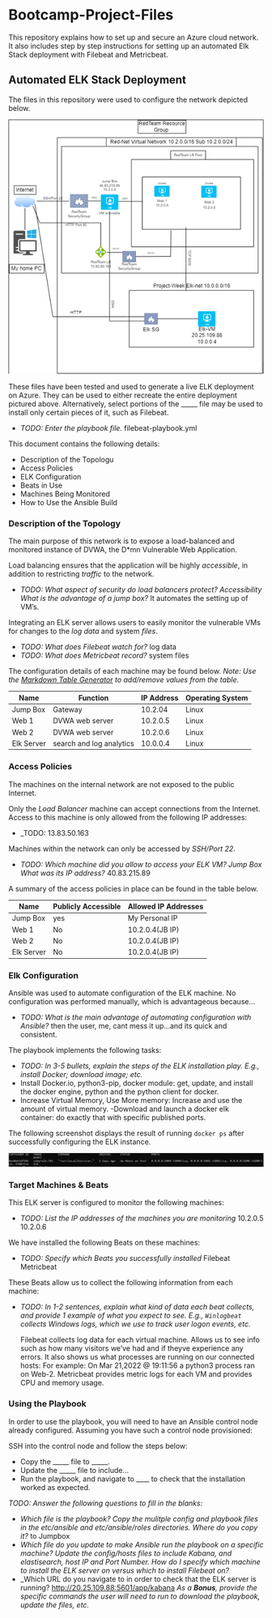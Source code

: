 # Bootcamp-Project-Files
This repository explains how to set up and secure an Azure cloud network. It also includes step by step instructions for setting up an automated Elk Stack deployment with Filebeat and Metricbeat.


## Automated ELK Stack Deployment

The files in this repository were used to configure the network depicted below.

![Network Diagram](Diagram/AzureNetworkDiagram.PNG)

These files have been tested and used to generate a live ELK deployment on Azure. They can be used to either recreate the entire deployment pictured above. Alternatively, select portions of the _____ file may be used to install only certain pieces of it, such as Filebeat.

 - _TODO: Enter the playbook file._ filebeat-playbook.yml

This document contains the following details:
- Description of the Topologu
- Access Policies
- ELK Configuration
 - Beats in Use
 - Machines Being Monitored
- How to Use the Ansible Build


### Description of the Topology

The main purpose of this network is to expose a load-balanced and monitored instance of DVWA, the D*mn Vulnerable Web Application.

Load balancing ensures that the application will be highly _accessible_, in addition to restricting _traffic_ to the network.
- _TODO: What aspect of security do load balancers protect? Accessibility
 What is the advantage of a jump box?_  It automates the setting up of VM’s.

Integrating an ELK server allows users to easily monitor the vulnerable VMs for changes to the _log data_ and system _files_.
- _TODO: What does Filebeat watch for?_ log data
- _TODO: What does Metricbeat record?_ system files

The configuration details of each machine may be found below.
_Note: Use the [Markdown Table Generator](http://www.tablesgenerator.com/markdown_tables) to add/remove values from the table_.

| Name       | Function                 | IP Address | Operating System |
|------------|--------------------------|------------|------------------|
| Jump Box   | Gateway                  | 10.2.04    | Linux            |
| Web 1      | DVWA web server          | 10.2.0.5   | Linux            |
| Web 2      | DVWA web server          | 10.2.0.6   | Linux            |
| Elk Server | search and log analytics | 10.0.0.4   | Linux            |

### Access Policies

The machines on the internal network are not exposed to the public Internet. 

Only the _Load Balancer_ machine can accept connections from the Internet. Access to this machine is only allowed from the following IP addresses:
- _TODO: 13.83.50.163

Machines within the network can only be accessed by _SSH/Port 22_.
- _TODO: Which machine did you allow to access your ELK VM? Jump Box
What was its IP address?_ 40.83.215.89

A summary of the access policies in place can be found in the table below.

| Name       | Publicly Accessible | Allowed IP Addresses |
|------------|---------------------|----------------------|
| Jump Box   | yes                 | My Personal IP       |
| Web 1      | No                  | 10.2.0.4(JB IP)      |
| Web 2      | No                  | 10.2.0.4(JB IP)      |
| Elk Server | No                  | 10.2.0.4(JB IP)      |

### Elk Configuration

Ansible was used to automate configuration of the ELK machine. No configuration was performed manually, which is advantageous because… 
- _TODO: What is the main advantage of automating configuration with Ansible?_ then the user, me, cant mess it up...and its quick and consistent.

The playbook implements the following tasks:
- _TODO: In 3-5 bullets, explain the steps of the ELK installation play. E.g., install Docker; download image; etc._
- Install Docker.io, python3-pip, docker module: get, update, and install the docker engine, python and the python client for docker.
- Increase Virtual Memory, Use More memory: Increase and use the amount of virtual memory.
-Download and launch a docker elk container: do exactly that with specific published ports. 

The following screenshot displays the result of running `docker ps` after successfully configuring the ELK instance.

![TODO: Update the path with the name of your screenshot of docker ps output](Images/docker_ps_output.png)

### Target Machines & Beats
This ELK server is configured to monitor the following machines:
- _TODO: List the IP addresses of the machines you are monitoring_
	10.2.0.5
	10.2.0.6

We have installed the following Beats on these machines:
- _TODO: Specify which Beats you successfully installed_
	Filebeat
	Metricbeat

These Beats allow us to collect the following information from each machine:
- _TODO: In 1-2 sentences, explain what kind of data each beat collects, and provide 1 example of what you expect to see. E.g., `Winlogbeat` collects Windows logs, which we use to track user logon events, etc._
	
	Filebeat collects log data for each virtual machine. Allows us to see info such as how many visitors we’ve had and if theyve experience any errors. It also shows us what processes are running on our connected hosts:
 For example: On Mar 21,2022 @ 19:11:56 a python3 process ran on Web-2.
	Metricbeat provides metric logs for each VM and provides CPU and memory usage.




### Using the Playbook
In order to use the playbook, you will need to have an Ansible control node already configured. Assuming you have such a control node provisioned: 

SSH into the control node and follow the steps below:
- Copy the _____ file to _____.
- Update the _____ file to include...
- Run the playbook, and navigate to ____ to check that the installation worked as expected.

_TODO: Answer the following questions to fill in the blanks:_
- _Which file is the playbook? Copy the mulitple config and playbook files in the etc/ansible and etc/ansible/roles directories.
 Where do you copy it?_ to Jumpbox 
- _Which file do you update to make Ansible run the playbook on a specific machine?
Update the config/hosts files to include Kabana, and elastisearch, host IP and Port Number.
 How do I specify which machine to install the ELK server on versus which to install Filebeat on?_ 
- _Which URL do you navigate to in order to check that the ELK server is running?
   http://20.25.109.88:5601/app/kabana
_As a **Bonus**, provide the specific commands the user will need to run to download the playbook, update the files, etc._
